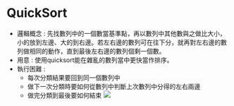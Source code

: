 # QuickSort
- 邏輯概念 : 先找數列中的一個數當基準點，再以數列中其他數與之做比大小，小的放到左邊、大的到右邊。若左右邊的數列可在往下分，就再對左右邊的數列做相同的動作，直到最後左右邊的數列個剩一個數。
- 用意 : 使用quicksort能在雜亂的數列當中更快當作排序。
- 執行困難 :
  - 每次分類結果要回到同一個數列中
  - 做下一次分類時要如何從數列中判斷上次數列中分得的左右兩邊
  - 做完分類到最後要如何結束
![](https://i.imgur.com/EYKKKZz.png)

